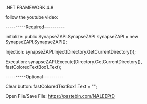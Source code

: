 .NET FRAMEWORK 4.8

follow the youtube video:

----------Required----------

initialize: public SynapseZAPI.SynapseZAPI synapseZAPI = new SynapseZAPI.SynapseZAPI();

Injection: synapseZAPI.Inject(Directory.GetCurrentDirectory());

Execution: synapseZAPI.Execute(Directory.GetCurrentDirectory(), fastColoredTextBox1.Text);

----------Optional----------

Clear button: fastColoredTextBox1.Text = "";

Open File/Save File: https://pastebin.com/NALEEPtD
